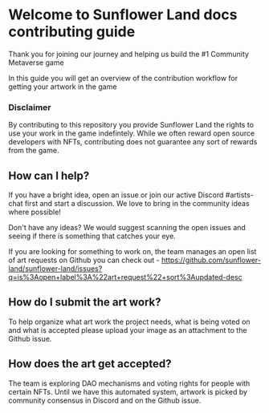 # Welcome to Sunflower Land docs contributing guide

Thank you for joining our journey and helping us build the #1 Community Metaverse game

In this guide you will get an overview of the contribution workflow for getting your artwork in the game

### Disclaimer

By contributing to this repository you provide Sunflower Land the rights to use your work in the game indefintely. While we often reward open source developers with NFTs, contributing does not guarantee any sort of rewards from the game.

## How can I help?

If you have a bright idea, open an issue or join our active Discord #artists-chat first and start a discussion. We love to bring in the community ideas where possible!

Don't have any ideas? We would suggest scanning the open issues and seeing if there is something that catches your eye.

If you are looking for something to work on, the team manages an open list of art requests on Github you can check out - https://github.com/sunflower-land/sunflower-land/issues?q=is%3Aopen+label%3A%22art+request%22+sort%3Aupdated-desc

## How do I submit the art work?

To help organize what art work the project needs, what is being voted on and what is accepted please upload your image as an attachment to the Github issue.

## How does the art get accepted?

The team is exploring DAO mechanisms and voting rights for people with certain NFTs. Until we have this automated system, artwork is picked by community consensus in Discord and on the Github issue.
